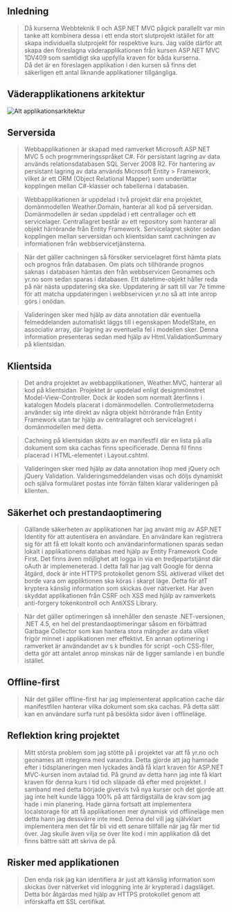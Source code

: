 ## Inledning

> Då kurserna Webbteknik II och ASP.NET MVC pågick parallellt var min tanke att kombinera dessa i ett enda stort 
> slutprojekt istället för att skapa individuella slutprojekt för respektive kurs. Jag valde därför att skapa den 
> föreslagna väderapplikationen från kursen ASP.NET MVC 1DV409 som samtidigt ska uppfylla kraven för båda kurserna.  
> Då det är en föreslagen applikation i den kursen så finns det säkerligen ett antal liknande applikationer tillgängliga.

## Väderapplikationens arkitektur

![Alt applikationsarkitektur](/Projekt_1DV449_Individuellt_arbete_1DV409/Img/img.jpg "Applikationens arkitektur")

## Serversida

> Webbapplikationen är skapad med ramverket Microsoft ASP.NET MVC 5 och progrmmeringsspråket C#. För persistant lagring av 
> data används relationsdatabasen SQL Server 2008 R2. För hantering av persistant lagring av data används Microsoft Entity   > Framework, vilket är ett ORM (Object Relational Mapper) som underlättar kopplingen mellan C#-klasser och tabellerna i 
> databasen. 

> Webbapplikationen är uppdelad i två projekt där ena projektet, domänmodellen Weather.Domain, hanterar all kod på 
> serversidan. Domänmodellen är sedan uppdelad i ett centrallager och ett servicelager. Centrallagret består av
> ett repository som hanterar all objekt härrörande från Entity Framework. Servicelagret sköter sedan kopplingen
> mellan serversidan och klientsidan samt cachningen av informationen från webbservicetjänsterna.

> När det gäller cachningen så försöker servicelagret först hämta plats och prognos från databasen. Om plats och
> tillhörande prognos saknas i databasen hämtas den från webbservicen Geonames och yr.no som sedan sparas i databasen. 
> Ett datetime-objekt håller reda på när nästa uppdatering ska ske. Uppdatering är satt till var 7e timme för att matcha 
> uppdateringen i webbservicen yr.no så att inte anrop görs i onödan.

> Valideringen sker med hjälp av data annotation där eventuella felmeddelanden automatiskt läggs till i egenskapen 
> ModelState, en associativ array, där lagring av eventuella fel i modellen sker. Denna information presenteras sedan 
> med hjälp av Html.ValidationSummary på klientsidan. 

## Klientsida

> Det andra projektet av webbapplikationen, Weather.MVC, hanterar all kod på klientsidan. Projektet är uppdelad
> enligt designmönstret Model-View-Controller. Dock är koden som normalt återfinns i katalogen Models placerat
> i domänmodellen. Controllermetoderna använder sig inte direkt av några objekt hörrörande från Entity Framework 
> utan tar hjälp av centrallagret och servicelagret i domänmodellen med detta.

> Cachning på klientsidan sköts av en manifestfil där en lista på alla dokument som ska cachas finns specificerade. 
> Denna fil finns placerad i HTML-elementet i Layout.cshtml.

> Valideringen sker med hjälp av data annotation ihop med jQuery och jQuery Validation. Valideringsmeddelanden visas 
> och döljs dynamiskt och själva formuläret postas inte förrän fälten klarar valideringen på klienten. 

## Säkerhet och prestandaoptimering

> Gällande säkerheten av applikationen har jag använt mig av ASP.NET Identity för att autentisera en användare.
> En användare kan registrera sig för att få ett lokalt konto och användarinformationen sparas sedan lokalt i 
> applikationens databas med hjälp av Entity Framework Code First. Det finns även möjlighet att logga in via 
> en tredjepartstjänst där oAuth är implemeneterad. I detta fall har jag valt Google för denna åtgärd, dock 
> är inte HTTPS protokollet genom SSL aktiverad vilket det borde vara om appliktionen ska köras i skarpt läge. 
> Detta för atT kryptera känslig information som skickas över nätverket. Har även skyddat applikationen från CSRF 
> och XSS med hjälp av ramverkets anti-forgery tokenkontroll och AntiXSS Library. 

> När det gäller optimeringen så innehåller den senaste .NET-versionen, .NET 4.5, en hel del prestandaoptimeringar
> såsom en förbättrad Garbage Collector som kan hantera stora mängder av data vilket frigör minnet i applikationen
> mer effektivt. En annan optimering i ramverket är användandet av s k bundles för script -och CSS-filer, detta gör 
> att antalet anrop minskas när de ligger samlande i en bundle istället. 

## Offline-first

> När det gäller offline-first har jag implementerat application cache där manifestfilen hanterar vilka dokument som ska
> cachas. På detta sätt kan en användare surfa runt på besökta sidor även i offlineläge. 

## Reflektion kring projektet

> Mitt största problem som jag stötte på i projektet var att få yr.no och geonames att integrera med varandra. Detta gjorde
> att jag hamnade efter i tidsplaneringen men lyckades ändå få klart kraven för ASP.NET MVC-kursen inom avtalad tid. På grund
> av detta hann jag inte få klart kraven för denna kurs i tid och släpade då efter med projektet. I samband med detta började
> givetvis två nya kurser och det gjorde att jag inte helt kunde lägga 100% på att färdigställa de krav som jag hade i min
> planering. Hade gärna fortsatt att implementera localstorage för att få applikationen mer dynamisk vid offlineläge men
> detta hann jag dessvärre inte med. Denna del vill jag självklart implementera men det får bli vid ett senare tillfälle när
> jag får mer tid över. Jag skulle även vilja se över lite kod i min applikation då det finns bättre sätt att skriva de på. 

## Risker med applikationen

> Den enda risk jag kan identifiera är just att känslig information som skickas över nätverket vid inloggning inte är 
> krypterad i dagsläget. Detta bör åtgärdas med hjälp av HTTPS protokollet genom att införskaffa ett SSL certifikat. 
